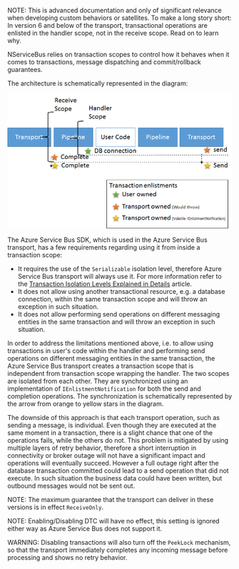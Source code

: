 NOTE: This is advanced documentation and only of significant relevance when developing custom behaviors or satellites. To make a long story short: In version 6 and below of the transport, transactional operations are enlisted in the handler scope, not in the receive scope. Read on to learn why.

NServiceBus relies on transaction scopes to control how it behaves when it comes to transactions, message dispatching and commit/rollback guarantees. 

The architecture is schematically represented in the diagram:

![Transactions v6](transactions-v6.png)

The Azure Service Bus SDK, which is used in the Azure Service Bus transport, has a few requirements regarding using it from inside a transaction scope:

 * It requires the use of the `Serializable` isolation level, therefore Azure Service Bus transport will always use it. For more information refer to the [Transaction Isolation Levels Explained in Details](http://www.dotnetspeak.com/data/transaction-isolation-levels-explained-in-details/) article. 
 * It does not allow using another transactional resource, e.g. a database connection, within the same transaction scope and will throw an exception in such situation.
 * It does not allow performing send operations on different messaging entities in the same transaction and will throw an exception in such situation.

In order to address the limitations mentioned above, i.e. to allow using transactions in user's code within the handler and performing send operations on different messaging entities in the same transaction, the Azure Service Bus transport creates a transaction scope that is independent from transaction scope wrapping the handler. The two scopes are isolated from each other. They are synchronized using an implementation of `IEnlistmentNotification` for both the send and completion operations. The synchronization is schematically represented by the arrow from orange to yellow stars in the diagram.

The downside of this approach is that each transport operation, such as sending a message, is individual. Even though they are executed at the same moment in a transaction, there is a slight chance that one of the operations fails, while the others do not. This problem is mitigated by using multiple layers of retry behavior, therefore a short interruption in connectivity or broker outage will not have a significant impact and operations will eventually succeed. However a full outage right after the database transaction committed could lead to a send operation that did not execute. In such situation the business data could have been written, but outbound messages would not be sent out.

NOTE: The maximum guarantee that the transport can deliver in these versions is in effect `ReceiveOnly`.

NOTE: Enabling/Disabling DTC will have no effect, this setting is ignored either way as Azure Service Bus does not support it.

WARNING: Disabling transactions will also turn off the `PeekLock` mechanism, so that the transport immediately completes any incoming message before processing and shows no retry behavior.